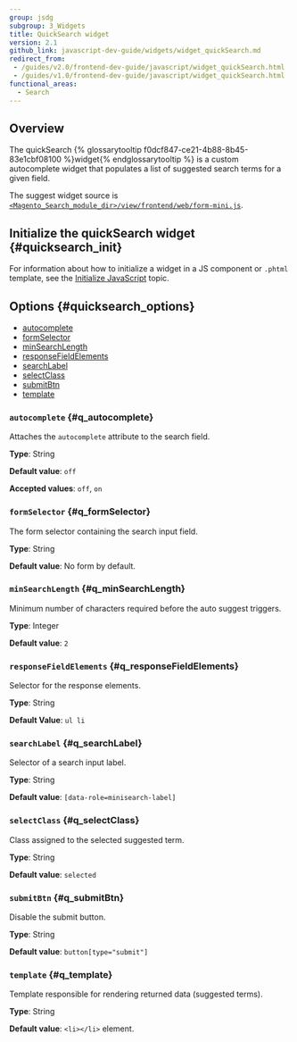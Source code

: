 ```yaml
---
group: jsdg
subgroup: 3_Widgets
title: QuickSearch widget
version: 2.1
github_link: javascript-dev-guide/widgets/widget_quickSearch.md
redirect_from:
 - /guides/v2.0/frontend-dev-guide/javascript/widget_quickSearch.html
 - /guides/v1.0/frontend-dev-guide/javascript/widget_quickSearch.html
functional_areas:
  - Search
---
```


## Overview

The quickSearch {% glossarytooltip f0dcf847-ce21-4b88-8b45-83e1cbf08100 %}widget{% endglossarytooltip %} is a custom autocomplete widget that populates a list of suggested search terms for a given field. 

The suggest widget source is [`<Magento_Search_module_dir>/view/frontend/web/form-mini.js`].

## Initialize the quickSearch widget {#quicksearch_init}
For information about how to initialize a widget in a JS component or `.phtml` template, see the [Initialize JavaScript] topic.


## Options {#quicksearch_options}
-   [autocomplete](#q_autocomplete)
-   [formSelector](#q_formSelector)
-   [minSearchLength](#q_minSearchLength)
-   [responseFieldElements](#q_responseFieldElements)
-   [searchLabel](#q_searchLabel)
-   [selectClass](#q_selectClass)
-   [submitBtn](#q_submitBtn)
-   [template](#q_template)


### `autocomplete` {#q_autocomplete}
Attaches the `autocomplete` attribute to the search field.

**Type**: String

**Default value**: `off`

**Accepted values**: `off`, `on`


### `formSelector` {#q_formSelector}
The form selector containing the search input field.

**Type**: String 

**Default value**: No form by default.


### `minSearchLength` {#q_minSearchLength}
Minimum number of characters required before the auto suggest triggers.

**Type**: Integer

**Default value**: `2`

### `responseFieldElements` {#q_responseFieldElements}
Selector for the response elements.

**Type**: String

**Default Value**: `ul li`

### `searchLabel` {#q_searchLabel}
Selector of a search input label.

**Type**: String

**Default value**: `[data-role=minisearch-label]`

### `selectClass` {#q_selectClass}
Class assigned to the selected suggested term.

**Type**: String

**Default value**: `selected`

### `submitBtn` {#q_submitBtn}
Disable the submit button. 

**Type**: String

**Default value**: `button[type="submit"]`

### `template` {#q_template}
Template responsible for rendering returned data (suggested terms).

**Type**: String

**Default value**: `<li></li>` element.


[`<Magento_Search_module_dir>/view/frontend/web/form-mini.js`]: {{site.mage2000url}}app/code/Magento/Search/view/frontend/web/form-mini.js
[Initialize JavaScript]: {{page.baseurl}}/javascript-dev-guide/javascript/js_init.html
